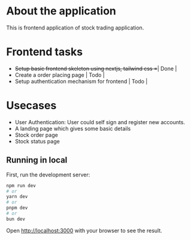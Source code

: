 # About the application
This is frontend application of stock trading application. 



# Frontend tasks

- ~~Setup basic frontend skeleton using nextjs, tailwind css =~~|  Done |  
- Create a order placing page | Todo | 
- Setup authentication mechanism for frontend | Todo | 


# Usecases

- User Authentication: User could self sign and register new accounts.
- A landing page which gives some basic details
- Stock order page
- Stock status page


## Running in local

First, run the development server:

```bash
npm run dev
# or
yarn dev
# or
pnpm dev
# or
bun dev
```

Open [http://localhost:3000](http://localhost:3000) with your browser to see the result.
